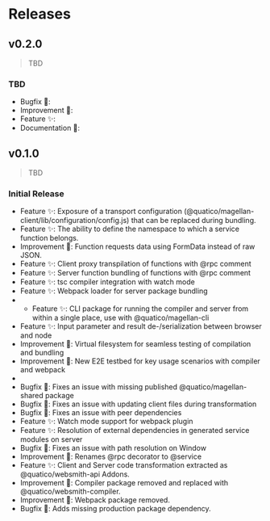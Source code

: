 <!--
 ---------------------------------------------------------------------------------------------
   Copyright (c) Quatico Solutions AG. All rights reserved.
   Licensed under the MIT License. See LICENSE in the project root for license information.
 ---------------------------------------------------------------------------------------------
-->

# Releases

## v0.2.0

> TBD

### TBD

- Bugfix :pill::
- Improvement :gift_heart::
- Feature :sparkles::
- Documentation :bookmark::

## v0.1.0

> TBD

### Initial Release

- Feature :sparkles:: Exposure of a transport configuration (@quatico/magellan-client/lib/configuration/config.js) that can be replaced during bundling.
- Feature :sparkles:: The ability to define the namespace to which a service function belongs.
- Improvement :gift_heart:: Function requests data using FormData instead of raw JSON.
- Feature :sparkles:: Client proxy transpilation of functions with @rpc comment
- Feature :sparkles:: Server function bundling of functions with @rpc comment
- Feature :sparkles:: tsc compiler integration with watch mode
- Feature :sparkles:: Webpack loader for server package bundling
- - Feature :sparkles:: CLI package for running the compiler and server from within a single place, use with @quatico/magellan-cli
- Feature :sparkles:: Input parameter and result de-/serialization between browser and node
- Improvement :gift_heart:: Virtual filesystem for seamless testing of compilation and bundling
- Improvement :gift_heart:: New E2E testbed for key usage scenarios with compiler and webpack
- 
- Bugfix :pill:: Fixes an issue with missing published @quatico/magellan-shared package
- Bugfix :pill:: Fixes an issue with updating client files during transformation
- Bugfix :pill:: Fixes an issue with peer dependencies
- Feature :sparkles:: Watch mode support for webpack plugin
- Feature :sparkles:: Resolution of external dependencies in generated service modules on server
- Bugfix :pill:: Fixes an issue with path resolution on Window
- Improvement :gift_heart:: Renames @rpc decorator to @service
- Feature :sparkles:: Client and Server code transformation extracted as @quatico/websmith-api Addons.
- Improvement :gift_heart:: Compiler package removed and replaced with @quatico/websmith-compiler.
- Improvement :gift_heart:: Webpack package removed.
- Bugfix :pill:: Adds missing production package dependency.

